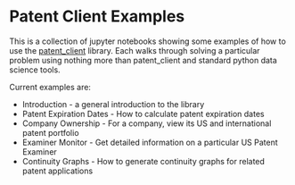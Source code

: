 # Patent Client Examples

This is a collection of jupyter notebooks showing some examples of how to use the [patent_client](https://github.com/parkerhancock/patent_client) library. Each walks through solving a particular problem using nothing more than patent_client and standard python data science tools.

Current examples are:

- Introduction - a general introduction to the library
- Patent Expiration Dates - How to calculate patent expiration dates
- Company Ownership - For a company, view its US and international patent portfolio
- Examiner Monitor - Get detailed information on a particular US Patent Examiner
- Continuity Graphs - How to generate continuity graphs for related patent applications


